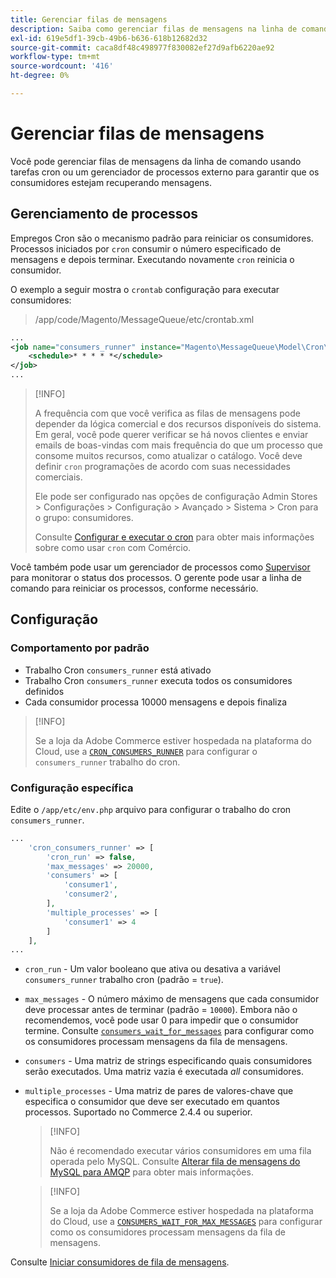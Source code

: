 ```yaml
---
title: Gerenciar filas de mensagens
description: Saiba como gerenciar filas de mensagens na linha de comando do Adobe Commerce.
exl-id: 619e5df1-39cb-49b6-b636-618b12682d32
source-git-commit: caca8df48c498977f830082ef27d9afb6220ae92
workflow-type: tm+mt
source-wordcount: '416'
ht-degree: 0%

---
```


# Gerenciar filas de mensagens

Você pode gerenciar filas de mensagens da linha de comando usando tarefas cron ou um gerenciador de processos externo para garantir que os consumidores estejam recuperando mensagens.

## Gerenciamento de processos

Empregos Cron são o mecanismo padrão para reiniciar os consumidores. Processos iniciados por `cron` consumir o número especificado de mensagens e depois terminar. Executando novamente `cron` reinicia o consumidor.

O exemplo a seguir mostra o `crontab` configuração para executar consumidores:

> /app/code/Magento/MessageQueue/etc/crontab.xml

```xml
...
<job name="consumers_runner" instance="Magento\MessageQueue\Model\Cron\ConsumersRunner" method="run">
    <schedule>* * * * *</schedule>
</job>
...
```

>[!INFO]
>
>A frequência com que você verifica as filas de mensagens pode depender da lógica comercial e dos recursos disponíveis do sistema. Em geral, você pode querer verificar se há novos clientes e enviar emails de boas-vindas com mais frequência do que um processo que consome muitos recursos, como atualizar o catálogo. Você deve definir `cron` programações de acordo com suas necessidades comerciais.
>
>Ele pode ser configurado nas opções de configuração Admin Stores > Configurações > Configuração > Avançado > Sistema > Cron para o grupo: consumidores.
>
>Consulte [Configurar e executar o cron](../cli/configure-cron-jobs.md) para obter mais informações sobre como usar `cron` com Comércio.

Você também pode usar um gerenciador de processos como [Supervisor](http://supervisord.org/index.html) para monitorar o status dos processos. O gerente pode usar a linha de comando para reiniciar os processos, conforme necessário.

## Configuração

### Comportamento por padrão

- Trabalho Cron `consumers_runner` está ativado
- Trabalho Cron `consumers_runner` executa todos os consumidores definidos
- Cada consumidor processa 10000 mensagens e depois finaliza

>[!INFO]
>
>Se a loja da Adobe Commerce estiver hospedada na plataforma do Cloud, use a [`CRON_CONSUMERS_RUNNER`](https://experienceleague.adobe.com/docs/commerce-cloud-service/user-guide/configure/env/stage/variables-deploy.html#cron_consumers_runner) para configurar o `consumers_runner` trabalho do cron.

### Configuração específica

Edite o `/app/etc/env.php` arquivo para configurar o trabalho do cron `consumers_runner`.

```php
...
    'cron_consumers_runner' => [
        'cron_run' => false,
        'max_messages' => 20000,
        'consumers' => [
            'consumer1',
            'consumer2',
        ],
        'multiple_processes' => [
            'consumer1' => 4
        ]
    ],
...
```

- `cron_run` - Um valor booleano que ativa ou desativa a variável `consumers_runner` trabalho cron (padrão = `true`).
- `max_messages` - O número máximo de mensagens que cada consumidor deve processar antes de terminar (padrão = `10000`). Embora não o recomendemos, você pode usar 0 para impedir que o consumidor termine. Consulte [`consumers_wait_for_messages`](../reference/config-reference-envphp.md#consumerswaitformessages) para configurar como os consumidores processam mensagens da fila de mensagens.
- `consumers` - Uma matriz de strings especificando quais consumidores serão executados. Uma matriz vazia é executada *all* consumidores.
- `multiple_processes` - Uma matriz de pares de valores-chave que especifica o consumidor que deve ser executado em quantos processos. Suportado no Commerce 2.4.4 ou superior.

   >[!INFO]
   >
   >Não é recomendado executar vários consumidores em uma fila operada pelo MySQL. Consulte [Alterar fila de mensagens do MySQL para AMQP](https://developer.adobe.com/commerce/php/development/components/message-queues/#change-message-queue-from-mysql-to-amqp) para obter mais informações.

   >[!INFO]
   >
   >Se a loja da Adobe Commerce estiver hospedada na plataforma do Cloud, use a [`CONSUMERS_WAIT_FOR_MAX_MESSAGES`](https://experienceleague.adobe.com/docs/commerce-cloud-service/user-guide/configure/env/stage/variables-deploy.html#consumers_wait_for_max_messages) para configurar como os consumidores processam mensagens da fila de mensagens.

Consulte [Iniciar consumidores de fila de mensagens](../cli/start-message-queues.md).

